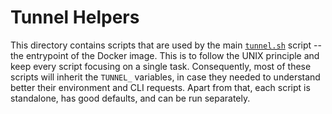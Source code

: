 # Tunnel Helpers

This directory contains scripts that are used by the main
[`tunnel.sh`](../../tunnel.sh) script -- the entrypoint of the Docker image.
This is to follow the UNIX principle and keep every script focusing on a single
task. Consequently, most of these scripts will inherit the `TUNNEL_` variables,
in case they needed to understand better their environment and CLI requests.
Apart from that, each script is standalone, has good defaults, and can be run
separately.
